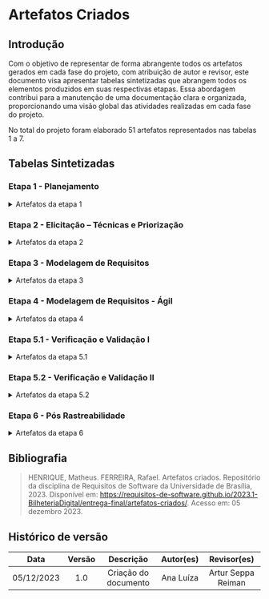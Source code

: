 # Artefatos Criados

## Introdução

Com o objetivo de representar de forma abrangente todos os artefatos gerados em cada fase do projeto, com atribuição de autor e revisor, este documento visa apresentar tabelas sintetizadas que abrangem todos os elementos produzidos em suas respectivas etapas. Essa abordagem contribui para a manutenção de uma documentação clara e organizada, proporcionando uma visão global das atividades realizadas em cada fase do projeto.

No total do projeto foram elaborado 51 artefatos representados nas tabelas 1 a 7.

## Tabelas Sintetizadas

### Etapa 1 - Planejamento

<details>

<summary> Artefatos da etapa 1 </summary>

<center>

<table>
    <thead>
        <tr>
            <th style="text-align:center">Artefato</th>
            <th style="text-align:center">Descrição</th>
            <th style="text-align:center">Autor(es)</th>
            <th style="text-align:center">Revisor(es)</th>
        </tr>
    </thead>
    <tbody>
        <tr>
            <td style="text-align:center"><a href="https://requisitos-de-software.github.io/2023.2-LibreOffice/">Home</a></td>
            <td style="text-align:center">Introdução sobre o projeto e membros da equipe.</td>
            <td style="text-align:center">Ana Luíza</td>
            <td style="text-align:center">Ana Letícia</td>
        </tr>
        <tr>
            <td style="text-align:center"><strong>Planejamento</strong></td>
        </tr>
        <tr>
            <td style="text-align:center"><a href="https://requisitos-de-software.github.io/2023.2-LibreOffice/planejamento/appEscolhido/">Aplicativo Escolhido</a></td>
            <td style="text-align:center">Critérios e motivações da escolha do aplicativo e o Rich Picture.</td>
            <td style="text-align:center">Ana Luíza</td>
            <td style="text-align:center">Rafael</td>
        </tr>
        <tr>
            <td style="text-align:center"><a href="https://requisitos-de-software.github.io/2023.2-LibreOffice/planejamento/ferramentas/">Ferramentas</a></td>
            <td style="text-align:center">Ferramentas utilizadas durante o projeto.</td>
            <td style="text-align:center">Artur Seppa Reiman</td>
            <td style="text-align:center">Edilberto</td>
        </tr>
        <tr>
            <td style="text-align:center"><a href="https://requisitos-de-software.github.io/2023.2-LibreOffice/planejamento/cronograma/">Cronograma</a></td>
            <td style="text-align:center">Um cronograma planejado e executado com todas as atividades do projeto.</td>
            <td style="text-align:center">Rafael Xavier</td>
            <td style="text-align:center">Ana Letícia, Ana Luíza, Artur, Edilberto, Rafael e Raphaela</td>
        </tr>
        <tr>
            <td style="text-align:center"><a href="https://requisitos-de-software.github.io/2023.2-LibreOffice/planejamento/metodologias/">Metodologia</a></td>
            <td style="text-align:center">Metodologia escolhida para o projeto.</td>
            <td style="text-align:center">Edilberto</td>
            <td style="text-align:center">Ana Luíza</td>
        </tr>
    </tbody>
</table>

Tabela 1: Artefatos da etapa 1 (Fonte: Ana Luíza, 2023).

</center>
</details>

### Etapa 2 - Elicitação – Técnicas e Priorização

<details>

<summary> Artefatos da etapa 2 </summary>

<center>

<table>
    <thead>
        <tr>
            <th style="text-align:center">Artefato</th>
            <th style="text-align:center">Descrição</th>
            <th style="text-align:center">Autor(es)</th>
            <th style="text-align:center">Revisor(es)</th>
        </tr>
    </thead>
    <tbody>
        <tr>
            <td style="text-align:center"><a href="https://requisitos-de-software.github.io/2023.2-LibreOffice/elicitacao/perfilUsuario/">Perfil do usuário</a></td>
            <td style="text-align:center">Perfil genérico definido aos usuário do aplicativo.</td>
            <td style="text-align:center">Ana Luíza</td>
            <td style="text-align:center">Edilberto</td>
        </tr>
        <tr>
            <td style="text-align:center"><strong>Técnicas de elicitação</strong></td>
        </tr>
        <tr>
            <td style="text-align:center"><a href="https://requisitos-de-software.github.io/2023.2-LibreOffice/elicitacao/introspeccao/">Introspecção</a></td>
            <td style="text-align:center">Técnicas de elicitação de requisitos.</td>
            <td style="text-align:center">Edilberto</td>
            <td style="text-align:center">Rafael Xavier</td>
        </tr>
        <tr>
            <td style="text-align:center"><a href="https://requisitos-de-software.github.io/2023.2-LibreOffice/elicitacao/questionario/">Questionário</a></td>
            <td style="text-align:center">Técnicas de elicitação de requisitos.</td>
            <td style="text-align:center">Ana Letícia</td>
            <td style="text-align:center">Edilberto</td>
        </tr>
        <tr>
            <td style="text-align:center"><a href="https://requisitos-de-software.github.io/2023.2-LibreOffice/elicitacao/tecnicas/brainstorming/">Brainstorming</a></td>
            <td style="text-align:center">Técnicas de elicitação de requisitos.</td>
            <td style="text-align:center">Rafael Xavier</td>
            <td style="text-align:center">Ana Luíza</td>
        </tr>
        <tr>
            <td style="text-align:center"><strong>Técnicas de priorização</strong></td>
        </tr>
        <tr>
            <td style="text-align:center"><a href="https://requisitos-de-software.github.io/2023.2-LibreOffice/elicitacao/100dolares/">$100</a></td>
            <td style="text-align:center">Técnica de priorização de requisitos.</td>
            <td style="text-align:center">Artur Seppa Reiman</td>
            <td style="text-align:center">Rafael Xavier</td>
        </tr>
        <tr>
            <td style="text-align:center"><a href="https://requisitos-de-software.github.io/2023.2-LibreOffice/elicitacao/priorizacao/moscow/">Moscow</a></td>
            <td style="text-align:center">Técnica de priorização de requisitos.</td>
            <td style="text-align:center">Raphaela</td>
            <td style="text-align:center">Rafael Xavier</td>
        </tr>
        <tr>
            <td style="text-align:center"><a href="https://requisitos-de-software.github.io/2023.2-LibreOffice/elicitacao/priorizacao/inOrOut/#historico-de-versao">In Or Out</a></td>
            <td style="text-align:center">Técnica de priorização de requisitos.</td>
            <td style="text-align:center">Ana Luíza</td>
            <td style="text-align:center">Ana Letícia</td>
        </tr>
    </tbody>
</table>

Tabela 2: Artefatos da etapa 2 (Fonte: Ana Luíza, 2023).

</center>
</details>

### Etapa 3 - Modelagem de Requisitos

<details>

<summary> Artefatos da etapa 3 </summary>

<center>

<table>
    <thead>
        <tr>
            <th style="text-align:center">Artefato</th>
            <th style="text-align:center">Descrição</th>
            <th style="text-align:center">Autor(es)</th>
            <th style="text-align:center">Revisor(es)</th>
        </tr>
    </thead>
    <tbody>
        <tr>
            <td style="text-align:center"><a href="https://requisitos-de-software.github.io/2023.2-LibreOffice/modelagem/casosDeUso/">Casos de Uso</a></td>
            <td style="text-align:center">Descrição detalhada de como o sistema será utilizado em determinado contexto.</td>
            <td style="text-align:center">Artur Seppa Reiman</td>
            <td style="text-align:center">Ana Luíza</td>
        </tr>
        <tr>
            <td style="text-align:center"><a href="https://requisitos-de-software.github.io/2023.2-LibreOffice/modelagem/especificacaoSuplementar/">Especificação Suplementar</a></td>
            <td style="text-align:center">Documento que fornece informações adicionais sobre os requisitos de um determinado sistema ou aplicativo de software.</td>
            <td style="text-align:center">Edilberto</td>
            <td style="text-align:center">Rafael Xavier</td>
        </tr>
        <tr>
            <td style="text-align:center"><a href="https://requisitos-de-software.github.io/2023.2-LibreOffice/modelagem/cenarios/">Cenários</a></td>
            <td style="text-align:center">Descrições detalhadas de situações ou eventos que envolvem determinados atores.</td>
            <td style="text-align:center">Ana Letícia e Raphaela</td>
            <td style="text-align:center">Edilberto</td>
        </tr>
        <tr>
            <td style="text-align:center"><a href="https://requisitos-de-software.github.io/2023.2-LibreOffice/modelagem/lexicos/">Léxicos</a></td>
            <td style="text-align:center">Forma de representação que visa descrever os símbolos de uma linguagem através da definição de termos.</td>
            <td style="text-align:center">Ana Luíza e Rafael Xavier</td>
            <td style="text-align:center">Artur Seppa Reiman</td>
        </tr>
    </tbody>
</table>

Tabela 3: Artefatos da etapa 3 (Fonte: Ana Luíza, 2023).

</center>
</details>

### Etapa 4 - Modelagem de Requisitos - Ágil

<details>

<summary> Artefatos da etapa 4 </summary>

<center>

<table>
    <thead>
        <tr>
            <th style="text-align:center">Artefato</th>
            <th style="text-align:center">Descrição</th>
            <th style="text-align:center">Autor(es)</th>
            <th style="text-align:center">Revisor(es)</th>
        </tr>
    </thead>
    <tbody>
        <tr>
            <td style="text-align:center"><a href="https://requisitos-de-software.github.io/2023.2-LibreOffice/modelagem/agil/nfr/">NFR Framework</a></td>
            <td style="text-align:center">Abordagem para representar e analisar requisitos não funcionais.</td>
            <td style="text-align:center">Ana Luíza e Rafael</td>
            <td style="text-align:center">Ana Letícia e Edilberto</td>
        </tr>
        <tr>
            <td style="text-align:center"><a href="https://requisitos-de-software.github.io/2023.2-LibreOffice/modelagem/agil/backlog/">Backlog</a></td>
            <td style="text-align:center">Uma lista contendo todas as funcionalidades desejadas para um produto.</td>
            <td style="text-align:center">Edilberto e Ana Letícia</td>
            <td style="text-align:center">Artur Seppa Reiman</td>
        </tr>
        <tr>
            <td style="text-align:center"><a href="https://requisitos-de-software.github.io/2023.2-LibreOffice/modelagem/agil/historiasDeUsuario/">Histórias de Usuário</a></td>
            <td style="text-align:center">Descrições concisas e de alto nível de funcionalidades desejadas, expressas a partir da perspectiva do cliente. </td>
            <td style="text-align:center">Artur Seppa Reiman</td>
            <td style="text-align:center">Ana Luíza</td>
        </tr>
    </tbody>
</table>

Tabela 4: Artefatos da etapa 4 (Fonte: Ana Luíza, 2023).

</center>
</details>

### Etapa 5.1 - Verificação e Validação I

<details>

<summary> Artefatos da etapa 5.1 </summary>

<center>

<table>
    <thead>
        <tr>
            <th style="text-align:center">Artefato</th>
            <th style="text-align:center">Descrição</th>
            <th style="text-align:center">Autor(es)</th>
            <th style="text-align:center">Revisor(es)</th>
        </tr>
    </thead>
    <tbody>
        <tr>
            <td style="text-align:center"><strong>Planejamento</strong></td>
        </tr>
        <tr>
            <td style="text-align:center"><a href="https://requisitos-de-software.github.io/2023.2-LibreOffice/verificacao/grupo1/planejamento/cronogramas/#introducao">Cronograma</a></td>
            <td style="text-align:center">Verificação do cronograma.</td>
            <td style="text-align:center">Rafael Xavier</td>
            <td style="text-align:center">Artur Seppa Reiman</td>
        </tr>
        <tr>
            <td style="text-align:center"><a href="https://requisitos-de-software.github.io/2023.2-LibreOffice/verificacao/grupo1/planejamento/ferramentas/">Ferramentas</a></td>
            <td style="text-align:center">Verificação ferramentas.</td>
            <td style="text-align:center">Artur Seppa Reiman</td>
            <td style="text-align:center">Rafael Xavier</td>
        </tr>
        <tr>
            <td style="text-align:center"><a href="https://requisitos-de-software.github.io/2023.2-LibreOffice/verificacao/grupo1/planejamento/listaDeAplicativos/#historico-de-versao">Lista de Aplicativos</a></td>
            <td style="text-align:center">Verificação da lista de aplicativos.</td>
            <td style="text-align:center">Ana Luíza</td>
            <td style="text-align:center">Ana Letícia</td>
        </tr>
        <tr>
            <td style="text-align:center"><a href="https://requisitos-de-software.github.io/2023.2-LibreOffice/verificacao/grupo1/planejamento/listaDeAplicativos/#historico-de-versao">Rich Picture</a></td>
            <td style="text-align:center">Verificação do Rich Picture.</td>
            <td style="text-align:center">Ana Letícia</td>
            <td style="text-align:center">Edilberto</td>
        </tr>
        <tr>
            <td style="text-align:center"><strong>Elicitação</strong></td>
        </tr>
        <tr>
            <td style="text-align:center"><a href="https://requisitos-de-software.github.io/2023.2-LibreOffice/verificacao/grupo1/elicitacao/perfilDeUsuario/">Perfil de Usuário</a></td>
            <td style="text-align:center">Verificação do perfil de usuário.</td>
            <td style="text-align:center">Ana Luíza</td>
            <td style="text-align:center">Edilberto</td>
        </tr>
        <tr>
            <td style="text-align:center"><a href="https://requisitos-de-software.github.io/2023.2-LibreOffice/verificacao/grupo1/elicitacao/brainstorm/">Brainstorming</a></td>
            <td style="text-align:center">Verificação do Brainstorming.</td>
            <td style="text-align:center">Rafael Xavier</td>
            <td style="text-align:center">Artur Seppa Reiman</td>
        </tr>
        <tr>
            <td style="text-align:center"><a href="https://requisitos-de-software.github.io/2023.2-LibreOffice/verificacao/grupo1/elicitacao/personas/">Personas</a></td>
            <td style="text-align:center">Verificação de personas.</td>
            <td style="text-align:center">Artur Seppa e Edilberto</td>
            <td style="text-align:center">Rafael Xavier</td>
        </tr>
        <tr>
            <td style="text-align:center"><a href="https://requisitos-de-software.github.io/2023.2-LibreOffice/verificacao/grupo1/priorizacao/100%24/">$100</a></td>
            <td style="text-align:center">Verificação do $100.</td>
            <td style="text-align:center">Artur Seppa Reiman</td>
            <td style="text-align:center">Rafael Xavier</td>
        </tr>
        <tr>
            <td style="text-align:center"><a href="https://requisitos-de-software.github.io/2023.2-LibreOffice/verificacao/grupo1/priorizacao/firstThingsFirst/">First Things First</a></td>
            <td style="text-align:center">Verificação de First Things First.</td>
            <td style="text-align:center">Edilberto</td>
            <td style="text-align:center">Ana Luíza</td>
        </tr>
        <tr>
            <td style="text-align:center"><a href="https://requisitos-de-software.github.io/2023.2-LibreOffice/verificacao/grupo1/priorizacao/in-or-out/">In Or Out</a></td>
            <td style="text-align:center">Verificação do In or Out.</td>
            <td style="text-align:center">Ana Letícia</td>
            <td style="text-align:center">-</td>
        </tr>
        <tr>
            <td style="text-align:center"><strong>Modelagem de Requisitos</strong></td>
        </tr>
        <tr>
            <td style="text-align:center"><a href="https://requisitos-de-software.github.io/2023.2-LibreOffice/verificacao/grupo1/modelagem/casodeuso/">Casos de Uso</a></td>
            <td style="text-align:center">Verificação do casos de uso.</td>
            <td style="text-align:center">Ana Luíza e Rafael Xavier</td>
            <td style="text-align:center">Artur Seppa Reiman</td>
        </tr>
        <tr>
            <td style="text-align:center"><a href="https://requisitos-de-software.github.io/2023.2-LibreOffice/verificacao/grupo1/modelagem/especificacao_suplementar/">Especificação Suplementar</a></td>
            <td style="text-align:center">Verificação da especificação suplementar.</td>
            <td style="text-align:center">Artur Seppa Reiman</td>
            <td style="text-align:center">Rafael Xavier</td>
        </tr>
        <tr>
            <td style="text-align:center"><a href="https://requisitos-de-software.github.io/2023.2-LibreOffice/verificacao/grupo1/modelagem/Lexicos/#historico-de-versao">Léxicos</a></td>
            <td style="text-align:center">Verificação do lexícos.</td>
            <td style="text-align:center">Edilberto</td>
            <td style="text-align:center">Artur Seppa Reiman</td>
        </tr>
        <tr>
            <td style="text-align:center"><strong>Modelagem de Requisitos - Ágil</strong></td>
        </tr>
        <tr>
            <td style="text-align:center"><a href="https://requisitos-de-software.github.io/2023.2-LibreOffice/verificacao/grupo1/agil/backlog/">Backlog</a></td>
            <td style="text-align:center">Verificação do Backlog.</td>
            <td style="text-align:center">Ana Luíza</td>
            <td style="text-align:center">Rafael Xavier</td>
        </tr>
        <tr>
            <td style="text-align:center"><a href="https://requisitos-de-software.github.io/2023.2-LibreOffice/verificacao/grupo1/agil/historias/#historico-de-versao">Histórias de Usuário</a></td>
            <td style="text-align:center">Verificação de histórias de usuário.</td>
            <td style="text-align:center">Ana Letícia e Rafael Xavier</td>
            <td style="text-align:center">Ana Luíza</td>
        </tr>
    </tbody>
</table>

Tabela 5: Artefatos da etapa 5.1 (Fonte: Ana Luíza, 2023).

</center>
</details>

### Etapa 5.2 - Verificação e Validação II

<details>

<summary> Artefatos da etapa 5.2 </summary>

<center>

<table>
    <thead>
        <tr>
            <th style="text-align:center">Artefato</th>
            <th style="text-align:center">Descrição</th>
            <th style="text-align:center">Autor(es)</th>
            <th style="text-align:center">Revisor(es)</th>
        </tr>
    </thead>
    <tbody>
        <tr>
            <td style="text-align:center"><strong>Planejamento</strong></td>
        </tr>
        <tr>
            <td style="text-align:center"><a href="https://requisitos-de-software.github.io/2023.2-LibreOffice/verificacao/grupo/planejamento/ferramentas/">Ferramentas</a></td>
            <td style="text-align:center">Verificação ferramentas.</td>
            <td style="text-align:center">Ana Luíza</td>
            <td style="text-align:center">Artur Seppa Reiman</td>
        </tr>
        <tr>
            <td style="text-align:center"><a href="https://requisitos-de-software.github.io/2023.2-LibreOffice/verificacao/grupo1/planejamento/listaDeAplicativos/#historico-de-versao">Aplicativo Escolhido</a></td>
            <td style="text-align:center">Verificação do aplicativo escolhido.</td>
            <td style="text-align:center">Rafael Xavier</td>
            <td style="text-align:center">Ana Luíza</td>
        </tr>
        <tr>
            <td style="text-align:center"><a href="https://requisitos-de-software.github.io/2023.2-LibreOffice/verificacao/grupo/pre-rastreabilidade/rich-picture/">Rich Picture</a></td>
            <td style="text-align:center">Verificação do Rich Picture.</td>
            <td style="text-align:center">Ana Luíza</td>
            <td style="text-align:center">Ana Letícia</td>
        </tr>
        <tr>
            <td style="text-align:center"><strong>Elicitação</strong></td>
        </tr>
        <tr>
            <td style="text-align:center"><a href="https://requisitos-de-software.github.io/2023.2-LibreOffice/verificacao/grupo/elicitacao/perfilDeUsuario/#historico-de-versao">Perfil de Usuário</a></td>
            <td style="text-align:center">Verificação do perfil de usuário.</td>
            <td style="text-align:center">Ana Letícia</td>
            <td style="text-align:center">Ana Luíza</td>
        </tr>
        <tr>
            <td style="text-align:center"><a href="https://requisitos-de-software.github.io/2023.2-LibreOffice/verificacao/grupo/elicitacao/questionario/#historico-de-versao">Questionário</a></td>
            <td style="text-align:center">Verificação do questionário.</td>
            <td style="text-align:center">Ana Letícia e Edilberto </td>
            <td style="text-align:center">Ana Luíza</td>
        </tr>
        <tr>
            <td style="text-align:center"><a href="https://requisitos-de-software.github.io/2023.2-LibreOffice/verificacao/grupo/elicitacao/introspeccao/">Introspecção</a></td>
            <td style="text-align:center">Verificação da introspecção.</td>
            <td style="text-align:center">Artur Seppa Reiman</td>
            <td style="text-align:center">Rafael Xavier</td>
        </tr>
        <tr>
            <td style="text-align:center"><a href="https://requisitos-de-software.github.io/2023.2-LibreOffice/verificacao/grupo/elicitacao/100%24/">$100</a></td>
            <td style="text-align:center">Verificação do $100.</td>
            <td style="text-align:center">Edilberto</td>
            <td style="text-align:center">Artur Seppa Reiman</td>
        </tr>
        <tr>
            <td style="text-align:center"><a href="https://requisitos-de-software.github.io/2023.2-LibreOffice/verificacao/grupo/elicitacao/moscow/">Moscow</a></td>
            <td style="text-align:center">Verificação do Moscow.</td>
            <td style="text-align:center">Edilberto</td>
            <td style="text-align:center">Raphaela</td>
        </tr>
        <tr>
            <td style="text-align:center"><strong>Modelagem de Requisitos</strong></td>
        </tr>
        <tr>
            <td style="text-align:center"><a href="https://requisitos-de-software.github.io/2023.2-LibreOffice/verificacao/grupo/modelagem/casodeuso/">Casos de Uso</a></td>
            <td style="text-align:center">Verificação do casos de uso.</td>
            <td style="text-align:center">Ana Letícia</td>
            <td style="text-align:center">Artur Seppa Reiman</td>
        </tr>
        <tr>
            <td style="text-align:center"><a href="https://requisitos-de-software.github.io/2023.2-LibreOffice/verificacao/grupo/modelagem/especificacao_suplementar/">Especificação Suplementar</a></td>
            <td style="text-align:center">Verificação da especificação suplementar.</td>
            <td style="text-align:center">Artur Seppa Reiman</td>
            <td style="text-align:center">Edilberto</td>
        </tr>
        <tr>
            <td style="text-align:center"><a href="https://requisitos-de-software.github.io/2023.2-LibreOffice/verificacao/grupo/modelagem/cenarios/#historico-de-versao">Cenários</a></td>
            <td style="text-align:center">Verificação do cenários.</td>
            <td style="text-align:center">Artur Seppa Reiman e Edilberto</td>
            <td style="text-align:center">Ana Letícia e Raphaela</td>
        </tr>
        <tr>
            <td style="text-align:center"><strong>Modelagem de Requisitos - Ágil</strong></td>
        </tr>
        <tr>
            <td style="text-align:center"><a href="https://requisitos-de-software.github.io/2023.2-LibreOffice/verificacao/grupo/agil/backlog/">Backlog</a></td>
            <td style="text-align:center">Verificação do Backlog.</td>
            <td style="text-align:center">Ana Luíza e Rafael Xavier</td>
            <td style="text-align:center">Artur Seppa Reiman</td>
        </tr>
        <tr>
            <td style="text-align:center"><a href="https://requisitos-de-software.github.io/2023.2-LibreOffice/verificacao/grupo/agil/historias/">Histórias de Usuário</a></td>
            <td style="text-align:center">Verificação de histórias de usuário.</td>
            <td style="text-align:center">Rafael Xavier</td>
            <td style="text-align:center">Artur Seppa Reiman e Raphaela</td>
        </tr>
        <tr>
            <td style="text-align:center"><a href="https://requisitos-de-software.github.io/2023.2-LibreOffice/verificacao/grupo/agil/nfr/#historico-de-versao">NPF Framework</a></td>
            <td style="text-align:center">Verificação do NFR Framework.</td>
            <td style="text-align:center">Artur Seppa Reiman e Ana Letícia</td>
            <td style="text-align:center">Ana Luíza e Rafael Xavier</td>
        </tr>
        <tr>
            <td style="text-align:center"><strong>Pós-Rastreabilidade</strong></td>
        </tr>
        <tr>
            <td style="text-align:center"><a href="https://requisitos-de-software.github.io/2023.2-LibreOffice/verificacao/grupo/pos-rastreabilidade/backward-from/">Backward-From</a></td>
            <td style="text-align:center">Verificação do Backward-From.</td>
            <td style="text-align:center">-</td>
            <td style="text-align:center">-</td>
        </tr>
    </tbody>
</table>

Tabela 6: Artefatos da etapa 5.2 (Fonte: Ana Luíza, 2023).

</center>
</details>

### Etapa 6 - Pós Rastreabilidade

<details>

<summary> Artefatos da etapa 6 </summary>

<center>

<table>
    <thead>
        <tr>
            <th style="text-align:center">Artefato</th>
            <th style="text-align:center">Descrição</th>
            <th style="text-align:center">Autor(es)</th>
            <th style="text-align:center">Revisor(es)</th>
        </tr>
    </thead>
    <tbody>
        <tr>
            <td style="text-align:center"><a href="https://requisitos-de-software.github.io/2023.2-LibreOffice/posRastreabilidade/backwardFrom/">Backward-From</a></td>
            <td style="text-align:center"> Rastreabilidade que estabelece a ligação dos requisitos com suas fontes em outros documentos ou pessoas.</td>
            <td style="text-align:center">Ana Luíza, Ana Letícia e Artur</td>
            <td style="text-align:center">Edilberto e Rafael</td>
        </tr>
        <tr>
            <td style="text-align:center"><a href="https://requisitos-de-software.github.io/2023.2-LibreOffice/posRastreabilidade/fowardFrom/">Forward-From</a></td>
            <td style="text-align:center">Rastreabilidade que tem como objetivo ligar requisitos a artefatos de desenho e implementação.</td>
            <td style="text-align:center">Edilberto, Rafael e Raphaela</td>
            <td style="text-align:center">Ana Luíza</td>
        </tr>
        <tr>
            <td style="text-align:center"><a href="../../posRastreabilidade/matrizRastreabilidade.md">Matriz de Rastreabilidade</a></td>
            <td style="text-align:center">Sintetiza a rastreabilidade dos requisitos</td>
            <td style="text-align:center">Ana Letícia e Raphaela</td>
            <td style="text-align:center">Ana Luíza</td>
        </tr>
    </tbody>
</table>

Tabela 7: Artefatos da etapa 6 (Fonte: Ana Luíza, 2023).

</center>
</details>

## Bibliografia

>HENRIQUE, Matheus. FERREIRA, Rafael. Artefatos criados. Repositório da disciplina de Requisitos de Software da Universidade de Brasília, 2023. Disponível em: https://requisitos-de-software.github.io/2023.1-BilheteriaDigital/entrega-final/artefatos-criados/. Acesso em: 05 dezembro 2023.

## Histórico de versão

|    Data    | Versão |      Descrição      |       Autor(es)       | Revisor(es) |
| :--------: | :-----: | :--------------------: | :-------------------: | :---------: |
| 05/12/2023 |   1.0   | Criação do documento | Ana Luíza |   Artur Seppa Reiman   |
